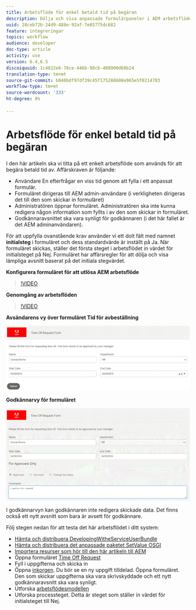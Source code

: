 ```yaml
---
title: Arbetsflöde för enkel betald tid på begäran
description: Dölja och visa anpassade formulärpaneler i AEM arbetsflöde
uuid: 28ceb72b-24d9-488e-92af-7e85775dc682
feature: integreringar
topics: workflow
audience: developer
doc-type: article
activity: use
version: 6.4,6.5
discoiquuid: 1c4822e6-76ce-446b-98cb-408900d68b24
translation-type: tm+mt
source-git-commit: b040bdf97df39c45f175288608e965e5f0214703
workflow-type: tm+mt
source-wordcount: '333'
ht-degree: 0%

---
```



# Arbetsflöde för enkel betald tid på begäran

I den här artikeln ska vi titta på ett enkelt arbetsflöde som används för att begära betald tid av. Affärskraven är följande:

* Användare En efterfrågar en viss tid genom att fylla i ett anpassat formulär.
* Formuläret dirigeras till AEM admin-användare (i verkligheten dirigeras det till den som skickar in formuläret)
* Administratören öppnar formuläret. Administratören ska inte kunna redigera någon information som fyllts i av den som skickar in formuläret.
* Godkännaravsnittet ska vara synligt för godkännaren (i det här fallet är det AEM adminanvändaren).

För att uppfylla ovanstående krav använder vi ett dolt fält med namnet **initialsteg** i formuläret och dess standardvärde är inställt på Ja. När formuläret skickas, ställer det första steget i arbetsflödet in värdet för initialsteget på Nej. Formuläret har affärsregler för att dölja och visa lämpliga avsnitt baserat på det initiala stegvärdet.

**Konfigurera formuläret för att utlösa AEM arbetsflöde**

>[!VIDEO](https://video.tv.adobe.com/v/28406?quality=9&learn=on)

**Genomgång av arbetsflöden**

>[!VIDEO](https://video.tv.adobe.com/v/28407?quality=9&learn=on)

**Avsändarens vy över formuläret Tid för avbeställning**

![initialsteg](assets/initialstep.gif)

**Godkännarvy för formuläret**

![godkännare](assets/approversview.gif)

I godkännarvyn kan godkännaren inte redigera skickade data. Det finns också ett nytt avsnitt som bara är avsett för godkännare.

Följ stegen nedan för att testa det här arbetsflödet i ditt system:
* [Hämta och distribuera DevelopingWitheServiceUserBundle](/help/forms/assets/common-osgi-bundles/DevelopingWithServiceUser.jar)
* [Hämta och distribuera det anpassade paketet SetValue OSGI](/help/forms/assets/common-osgi-bundles/SetValueApp.core-1.0-SNAPSHOT.jar)
* [Importera resurser som hör till den här artikeln till AEM](assets/helpxworkflow.zip)
* Öppna formuläret [Time Off Request](http://localhost:4502/content/dam/formsanddocuments/helpx/timeoffrequestform/jcr:content?wcmmode=disabled)
* Fyll i uppgifterna och skicka in
* Öppna [inkorgen](http://localhost:4502/mnt/overlay/cq/inbox/content/inbox.html). Du bör se en ny uppgift tilldelad. Öppna formuläret. Den som skickar uppgifterna ska vara skrivskyddade och ett nytt godkännaravsnitt ska vara synligt.
* Utforska [arbetsflödesmodellen](http://localhost:4502/editor.html/conf/global/settings/workflow/models/helpxworkflow.html)
* Utforska processteget. Detta är steget som ställer in värdet för initialsteget till Nej.

